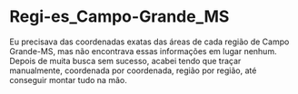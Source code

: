 # Regi-es_Campo-Grande_MS
Eu precisava das coordenadas exatas das áreas de cada região de Campo Grande-MS, mas não encontrava essas informações em lugar nenhum. Depois de muita busca sem sucesso, acabei tendo que traçar manualmente, coordenada por coordenada, região por região, até conseguir montar tudo na mão.
